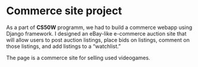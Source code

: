 # Commerce site project

As a part of **CS50W** programm, we had to build a commerce webapp using Django framework. 
I designed an eBay-like e-commerce auction site that will allow users to post auction listings, place bids on listings, comment on those listings, 
and add listings to a “watchlist.”

The page is a commerce site for selling used videogames. 

